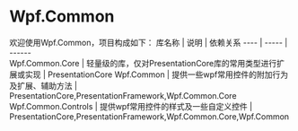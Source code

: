 # Wpf.Common
欢迎使用Wpf.Common，项目构成如下：
库名称  | 说明  | 依赖关系
 ---- | ----- | ------  
 Wpf.Common.Core  | 轻量级的库，仅对PresentationCore库的常用类型进行扩展或实现 |  PresentationCore
 Wpf.Common  | 提供一些wpf常用控件的附加行为及扩展、辅助方法 | PresentationCore,PresentationFramework,Wpf.Common.Core
 Wpf.Common.Controls  | 提供wpf常用控件的样式及一些自定义控件 | PresentationCore,PresentationFramework,Wpf.Common.Core,Wpf.Common
